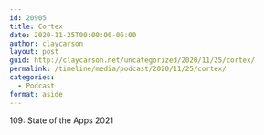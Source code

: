 ```yaml
---
id: 20905
title: Cortex
date: 2020-11-25T00:00:00-06:00
author: claycarson
layout: post
guid: http://claycarson.net/uncategorized/2020/11/25/cortex/
permalink: /timeline/media/podcast/2020/11/25/cortex/
categories:
  - Podcast
format: aside
---
```

<div class="media-details">109: State of the Apps 2021</div>

<div class="media-creator"></div>

<div class="media-rating"></div>